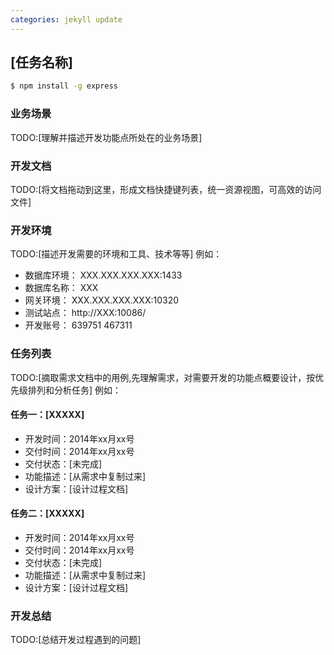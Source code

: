 ```yaml
---
categories: jekyll update
---
```

## [任务名称]
```bash
$ npm install -g express
```
### 业务场景
TODO:[理解并描述开发功能点所处在的业务场景]
### 开发文档
TODO:[将文档拖动到这里，形成文档快捷键列表，统一资源视图，可高效的访问文件]
### 开发环境
TODO:[描述开发需要的环境和工具、技术等等]
例如：
* 数据库环境：
XXX.XXX.XXX.XXX:1433
* 数据库名称：
XXX
* 网关环境：
XXX.XXX.XXX.XXX:10320
* 测试站点：
http://XXX:10086/
* 开发账号：
639751 467311

### 任务列表
TODO:[摘取需求文档中的用例,先理解需求，对需要开发的功能点概要设计，按优先级排列和分析任务]
例如：
#### 任务一：[XXXXX]
* 开发时间：2014年xx月xx号
* 交付时间：2014年xx月xx号
* 交付状态：[未完成]
* 功能描述：[从需求中复制过来]
* 设计方案：[设计过程文档]

#### 任务二：[XXXXX]
* 开发时间：2014年xx月xx号
* 交付时间：2014年xx月xx号
* 交付状态：[未完成]
* 功能描述：[从需求中复制过来]
* 设计方案：[设计过程文档]

### 开发总结
TODO:[总结开发过程遇到的问题]